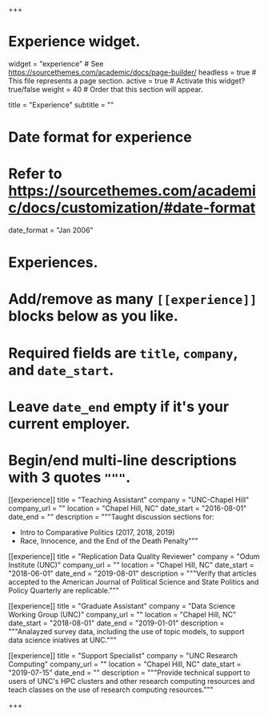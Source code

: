 +++
# Experience widget.
widget = "experience"  # See https://sourcethemes.com/academic/docs/page-builder/
headless = true  # This file represents a page section.
active = true  # Activate this widget? true/false
weight = 40  # Order that this section will appear.

title = "Experience"
subtitle = ""

# Date format for experience
#   Refer to https://sourcethemes.com/academic/docs/customization/#date-format
date_format = "Jan 2006"

# Experiences.
#   Add/remove as many `[[experience]]` blocks below as you like.
#   Required fields are `title`, `company`, and `date_start`.
#   Leave `date_end` empty if it's your current employer.
#   Begin/end multi-line descriptions with 3 quotes `"""`.


[[experience]]
  title = "Teaching Assistant"
  company = "UNC-Chapel Hill"
  company_url = ""
  location = "Chapel Hill, NC"
  date_start = "2016-08-01"
  date_end = ""
  description = """Taught discussion sections for:  
  
  * Intro to Comparative Politics (2017, 2018, 2019)  
  * Race, Innocence, and the End of the Death Penalty"""

[[experience]]
  title = "Replication Data Quality Reviewer"
  company = "Odum Institute (UNC)"
  company_url = ""
  location = "Chapel Hill, NC"
  date_start = "2018-06-01"
  date_end = "2019-08-01"
  description = """Verify that articles accepted to the American Journal of Political Science
  and State Politics and Policy Quarterly are replicable."""
  
[[experience]]
  title = "Graduate Assistant"
  company = "Data Science Working Group (UNC)"
  company_url = ""
  location = "Chapel Hill, NC"
  date_start = "2018-08-01"
  date_end = "2019-01-01"
  description = """Analayzed survey data, including the use of topic models, to support
  data science iniatives at UNC."""
  
[[experience]]
  title = "Support Specialist"
  company = "UNC Research Computing"
  company_url = ""
  location = "Chapel Hill, NC"
  date_start = "2019-07-15"
  date_end = ""
  description = """Provide technical support to users of UNC's HPC clusters and other research computing resources and 
  teach classes on the use of research computing resources."""
  

+++

